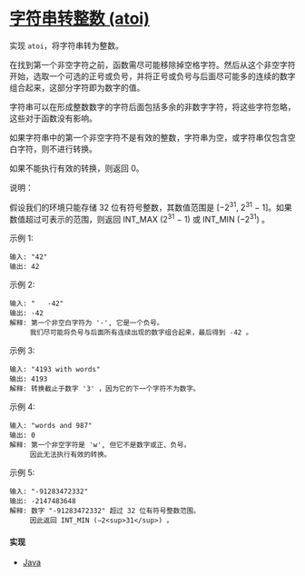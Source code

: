 # [字符串转整数 (atoi)](https://leetcode-cn.com/problems/string-to-integer-atoi/description/)

实现 `atoi`，将字符串转为整数。

在找到第一个非空字符之前，函数需尽可能移除掉空格字符。然后从这个非空字符开始，选取一个可选的正号或负号，并将正号或负号与后面尽可能多的连续的数字组合起来，这部分字符即为数字的值。

字符串可以在形成整数数字的字符后面包括多余的非数字字符，将这些字符忽略，这些对于函数没有影响。

如果字符串中的第一个非空字符不是有效的整数，字符串为空，或字符串仅包含空白字符，则不进行转换。

如果不能执行有效的转换，则返回 0。

说明：

假设我们的环境只能存储 32 位有符号整数，其数值范围是 [−2<sup>31</sup>,  2<sup>31</sup> − 1]。如果数值超过可表示的范围，则返回  INT_MAX (2<sup>31</sup> − 1) 或 INT_MIN (−2<sup>31</sup>) 。

示例 1:
```
输入: "42"
输出: 42
```

示例 2:
```
输入: "   -42"
输出: -42
解释: 第一个非空白字符为 '-', 它是一个负号。
     我们尽可能将负号与后面所有连续出现的数字组合起来，最后得到 -42 。
```

示例 3:
```
输入: "4193 with words"
输出: 4193
解释: 转换截止于数字 '3' ，因为它的下一个字符不为数字。
```

示例 4:
```
输入: "words and 987"
输出: 0
解释: 第一个非空字符是 'w', 但它不是数字或正、负号。
     因此无法执行有效的转换。
```

示例 5:
```
输入: "-91283472332"
输出: -2147483648
解释: 数字 "-91283472332" 超过 32 位有符号整数范围。 
     因此返回 INT_MIN (−2<sup>31</sup>) 。
```

#### 实现
- [Java](https://github.com/pojozhang/playground/blob/master/solutions/java/src/main/java/playground/algorithm/StringToInteger.java)